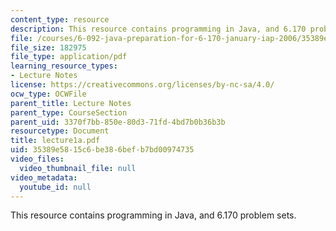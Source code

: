 ```yaml
---
content_type: resource
description: This resource contains programming in Java, and 6.170 problem sets.
file: /courses/6-092-java-preparation-for-6-170-january-iap-2006/35389e5815c6be386befb7bd00974735_lecture1a.pdf
file_size: 182975
file_type: application/pdf
learning_resource_types:
- Lecture Notes
license: https://creativecommons.org/licenses/by-nc-sa/4.0/
ocw_type: OCWFile
parent_title: Lecture Notes
parent_type: CourseSection
parent_uid: 3370f7bb-850e-80d3-71fd-4bd7b0b36b3b
resourcetype: Document
title: lecture1a.pdf
uid: 35389e58-15c6-be38-6bef-b7bd00974735
video_files:
  video_thumbnail_file: null
video_metadata:
  youtube_id: null
---
```

This resource contains programming in Java, and 6.170 problem sets.